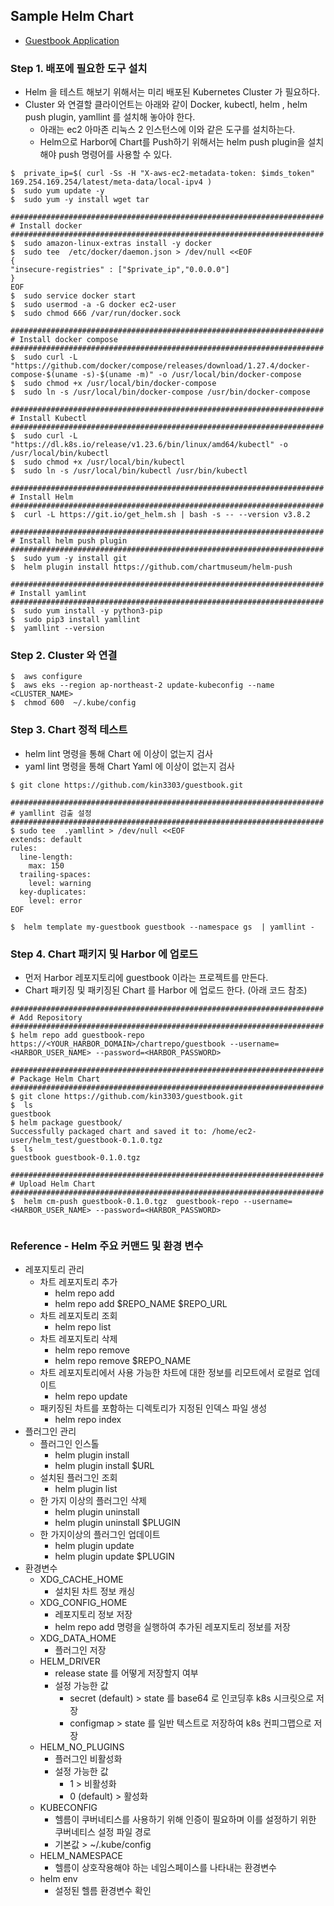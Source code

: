 
## Sample Helm Chart

- [Guestbook Application](https://kubernetes.io/docs/tutorials/stateless-application/guestbook/)

### Step 1. 배포에 필요한 도구 설치

- Helm 을 테스트 해보기 위해서는 미리 배포된 Kubernetes Cluster 가 필요하다.
- Cluster 와 연결할 클라이언트는 아래와 같이 Docker, kubectl, helm , helm push plugin, yamllint 를 설치해 놓아야 한다.
   - 아래는 ec2 아마존 리눅스 2 인스턴스에 이와 같은 도구를 설치하는다.
   - Helm으로 Harbor에 Chart를 Push하기 위해서는 helm push plugin을 설치해야 push 명령어를 사용할 수 있다.

```console 
$  private_ip=$( curl -Ss -H "X-aws-ec2-metadata-token: $imds_token" 169.254.169.254/latest/meta-data/local-ipv4 )
$  sudo yum update -y
$  sudo yum -y install wget tar

######################################################################
# Install docker
######################################################################
$  sudo amazon-linux-extras install -y docker
$  sudo tee  /etc/docker/daemon.json > /dev/null <<EOF
{
"insecure-registries" : ["$private_ip","0.0.0.0"]
}
EOF
$  sudo service docker start
$  sudo usermod -a -G docker ec2-user
$  sudo chmod 666 /var/run/docker.sock

######################################################################
# Install docker compose
######################################################################
$  sudo curl -L "https://github.com/docker/compose/releases/download/1.27.4/docker-compose-$(uname -s)-$(uname -m)" -o /usr/local/bin/docker-compose
$  sudo chmod +x /usr/local/bin/docker-compose
$  sudo ln -s /usr/local/bin/docker-compose /usr/bin/docker-compose

######################################################################
# Install Kubectl
######################################################################
$  sudo curl -L "https://dl.k8s.io/release/v1.23.6/bin/linux/amd64/kubectl" -o /usr/local/bin/kubectl
$  sudo chmod +x /usr/local/bin/kubectl
$  sudo ln -s /usr/local/bin/kubectl /usr/bin/kubectl

######################################################################
# Install Helm
###################################################################### 
$  curl -L https://git.io/get_helm.sh | bash -s -- --version v3.8.2

######################################################################
# Install helm push plugin
######################################################################
$  sudo yum -y install git
$  helm plugin install https://github.com/chartmuseum/helm-push

######################################################################
# Install yamlint 
######################################################################
$  sudo yum install -y python3-pip
$  sudo pip3 install yamllint
$  yamllint --version
```

### Step 2. Cluster 와 연결

```console
$  aws configure
$  aws eks --region ap-northeast-2 update-kubeconfig --name <CLUSTER_NAME>
$  chmod 600  ~/.kube/config
```

### Step 3. Chart 정적 테스트

- helm lint 명령을 통해 Chart 에 이상이 없는지 검사 
- yaml lint 명령을 통해 Chart Yaml 에 이상이 없는지 검사

```console
$ git clone https://github.com/kin3303/guestbook.git

######################################################################
# yamllint 검출 설정
######################################################################
$ sudo tee  .yamllint > /dev/null <<EOF
extends: default
rules:
  line-length:
    max: 150
  trailing-spaces:
    level: warning
  key-duplicates:
    level: error
EOF

$  helm template my-guestbook guestbook --namespace gs  | yamllint -
```

### Step 4. Chart 패키지 및 Harbor 에 업로드

- 먼저 Harbor 레포지토리에 guestbook 이라는 프로젝트를 만든다.
- Chart 패키징 및 패키징된 Chart 를 Harbor 에 업로드 한다. (아래 코드 참조)

```console
######################################################################
# Add Repository 
######################################################################
$ helm repo add guestbook-repo https://<YOUR_HARBOR_DOMAIN>/chartrepo/guestbook --username=<HARBOR_USER_NAME> --password=<HARBOR_PASSWORD>

######################################################################
# Package Helm Chart 
######################################################################
$ git clone https://github.com/kin3303/guestbook.git
$  ls
guestbook
$ helm package guestbook/
Successfully packaged chart and saved it to: /home/ec2-user/helm_test/guestbook-0.1.0.tgz
$  ls
guestbook guestbook-0.1.0.tgz

######################################################################
# Upload Helm Chart 
######################################################################
$  helm cm-push guestbook-0.1.0.tgz  guestbook-repo --username=<HARBOR_USER_NAME> --password=<HARBOR_PASSWORD>
 
```


### Reference - Helm 주요 커맨드 및 환경 변수 

- 레포지토리 관리
	- 차트 레포지토리 추가
		- helm repo add  
		- helm repo add $REPO_NAME $REPO_URL
	- 차트 레포지토리 조회
		- helm repo list 
	- 차트 레포지토리 삭제
		- helm repo remove 
		- helm repo remove $REPO_NAME 
	- 차트 레포지토리에서 사용 가능한 차트에 대한 정보를 리모트에서 로컬로 업데이트
		- helm repo update 
	- 패키징된 차트를 포함하는 디렉토리가 지정된 인덱스 파일 생성
		- helm repo index 
- 플러그인 관리
	- 플러그인 인스톨
		- helm plugin install 
		- helm plugin install $URL
	- 설치된 플러그인 조회
		- helm plugin list
	- 한 가지 이상의 플러그인 삭제
		- helm plugin uninstall
		- helm plugin uninstall $PLUGIN
	- 한 가지이상의 플러그인 업데이트
		- helm plugin update
		- helm plugin update $PLUGIN
- 환경변수
	- XDG_CACHE_HOME 
		- 설치된 차트 정보 캐싱
	- XDG_CONFIG_HOME 
		- 레포지토리 정보 저장
		- helm repo add 명령을 실행하여 추가된 레포지토리 정보를 저장
	- XDG_DATA_HOME 
		- 플러그인 저장
	- HELM_DRIVER
		- release state 를 어떻게 저장할지 여부
		- 설정 가능한 값
			- secret (default) > state 를 base64 로 인코딩후 k8s 시크릿으로 저장
			- configmap > state 를 일반 텍스트로 저장하여 k8s 컨피그맵으로 저장
	- HELM_NO_PLUGINS
		- 플러그인 비활성화
		- 설정 가능한 값
			- 1 > 비활성화
			- 0 (default) > 활성화 
	- KUBECONFIG
		- 헬름이 쿠버네티스를 사용하기 위해 인증이 필요하며 이를 설정하기 위한 쿠버네티스 설정 파일 경로
		- 기본값 >  ~/.kube/config
	- HELM_NAMESPACE
		- 헬름이 상호작용해야 하는 네임스페이스를 나타내는 환경변수
	- helm env
		- 설정된 헬름 환경변수 확인

